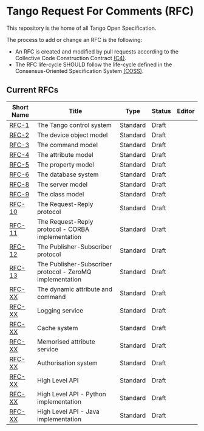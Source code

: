 # Tango Request For Comments (RFC)

This repository is the home of all Tango Open Specification.

The process to add or change an RFC is the following:

- An RFC is created and modified by pull requests according to the Collective Code Construction Contract [(C4)](https://github.com/unprotocols/rfc/blob/master/1/README.md).
- The RFC life-cycle SHOULD follow the life-cycle defined in the Consensus-Oriented Specification System [(COSS)](https://github.com/unprotocols/rfc/blob/master/2/README.md).

## Current RFCs

Short Name   | Title                                                         | Type     | Status     | Editor
-------------|---------------------------------------------------------------|----------|------------|-------
[RFC-1](1)   | The Tango control system                                      | Standard | Draft      | 
[RFC-2](2)   | The device object model                                       | Standard | Draft      | 
[RFC-3](3)   | The command model                                             | Standard | Draft      | 
[RFC-4](4)   | The attribute model                                           | Standard | Draft      | 
[RFC-5](5)   | The property model                                            | Standard | Draft      | 
[RFC-6](6)   | The database system                                           | Standard | Draft      | 
[RFC-8](8)   | The server model                                              | Standard | Draft      | 
[RFC-9](9)   | The class model                                               | Standard | Draft      | 
[RFC-10](10) | The Request-Reply protocol                                    | Standard | Draft      | 
[RFC-11](11) | The Request-Reply protocol - CORBA implementation             | Standard | Draft      | 
[RFC-12](12) | The Publisher-Subscriber protocol                             | Standard | Draft      | 
[RFC-13](13) | The Publisher-Subscriber protocol - ZeroMQ implementation     | Standard | Draft      | 
[RFC-XX](XX) | The dynamic attribute and command                             | Standard | Draft      | 
[RFC-XX](XX) | Logging service                                               | Standard | Draft      | 
[RFC-XX](XX) | Cache system                                                  | Standard | Draft      | 
[RFC-XX](XX) | Memorised attribute service                                   | Standard | Draft      | 
[RFC-XX](XX) | Authorisation system                                          | Standard | Draft      | 
[RFC-XX](XX) | High Level API                                                | Standard | Draft      | 
[RFC-XX](XX) | High Level API - Python implementation                        | Standard | Draft      | 
[RFC-XX](XX) | High Level API - Java   implementation                        | Standard | Draft      | 
